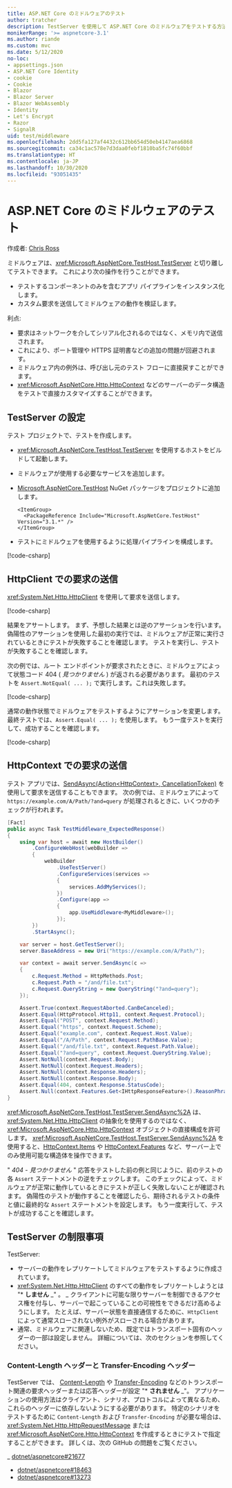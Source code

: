 ```yaml
---
title: ASP.NET Core のミドルウェアのテスト
author: tratcher
description: TestServer を使用して ASP.NET Core のミドルウェアをテストする方法について学習します。
monikerRange: '>= aspnetcore-3.1'
ms.author: riande
ms.custom: mvc
ms.date: 5/12/2020
no-loc:
- appsettings.json
- ASP.NET Core Identity
- cookie
- Cookie
- Blazor
- Blazor Server
- Blazor WebAssembly
- Identity
- Let's Encrypt
- Razor
- SignalR
uid: test/middleware
ms.openlocfilehash: 2dd5fa127af4432c612bb654d50eb4147aea6868
ms.sourcegitcommit: ca34c1ac578e7d3daa0febf1810ba5fc74f60bbf
ms.translationtype: HT
ms.contentlocale: ja-JP
ms.lasthandoff: 10/30/2020
ms.locfileid: "93051435"
---
```

# <a name="test-aspnet-core-middleware"></a>ASP.NET Core のミドルウェアのテスト

作成者: [Chris Ross](https://github.com/Tratcher)

ミドルウェアは、<xref:Microsoft.AspNetCore.TestHost.TestServer> と切り離してテストできます。 これにより次の操作を行うことができます。

* テストするコンポーネントのみを含むアプリ パイプラインをインスタンス化します。
* カスタム要求を送信してミドルウェアの動作を検証します。

利点:

* 要求はネットワークを介してシリアル化されるのではなく、メモリ内で送信されます。
* これにより、ポート管理や HTTPS 証明書などの追加の問題が回避されます。
* ミドルウェア内の例外は、呼び出し元のテスト フローに直接戻すことができます。
* <xref:Microsoft.AspNetCore.Http.HttpContext> などのサーバーのデータ構造をテストで直接カスタマイズすることができます。

## <a name="set-up-the-testserver"></a>TestServer の設定

テスト プロジェクトで、テストを作成します。

* <xref:Microsoft.AspNetCore.TestHost.TestServer> を使用するホストをビルドして起動します。
* ミドルウェアが使用する必要なサービスを追加します。
* [Microsoft.AspNetCore.TestHost](https://www.nuget.org/packages/Microsoft.AspNetCore.TestHost/) NuGet パッケージをプロジェクトに追加します。
  
  ```dotnetcli
  <ItemGroup>
    <PackageReference Include="Microsoft.AspNetCore.TestHost" Version="3.1.*" />
  </ItemGroup>
  ```

* テストにミドルウェアを使用するように処理パイプラインを構成します。

[!code-csharp[](middleware/samples_snapshot/3.x/setup.cs?highlight=4-18)]

## <a name="send-requests-with-httpclient"></a>HttpClient での要求の送信

<xref:System.Net.Http.HttpClient> を使用して要求を送信します。

[!code-csharp[](middleware/samples_snapshot/3.x/request.cs?highlight=20)]

結果をアサートします。 まず、予想した結果とは逆のアサーションを行います。 偽陽性のアサーションを使用した最初の実行では、ミドルウェアが正常に実行されているときにテストが失敗することを確認します。 テストを実行し、テストが失敗することを確認します。

次の例では、ルート エンドポイントが要求されたときに、ミドルウェアによって状態コード 404 ( *見つかりません* ) が返される必要があります。 最初のテストを `Assert.NotEqual( ... );` で実行します。これは失敗します。

[!code-csharp[](middleware/samples_snapshot/3.x/false-failure-check.cs?highlight=22)]

通常の動作状態でミドルウェアをテストするようにアサーションを変更します。 最終テストでは、`Assert.Equal( ... );` を使用します。 もう一度テストを実行して、成功することを確認します。

[!code-csharp[](middleware/samples_snapshot/3.x/final-test.cs?highlight=22)]

## <a name="send-requests-with-httpcontext"></a>HttpContext での要求の送信

テスト アプリでは、[SendAsync(Action\<HttpContext>, CancellationToken)](xref:Microsoft.AspNetCore.TestHost.TestServer.SendAsync%2A) を使用して要求を送信することもできます。 次の例では、ミドルウェアによって `https://example.com/A/Path/?and=query` が処理されるときに、いくつかのチェックが行われます。

```csharp
[Fact]
public async Task TestMiddleware_ExpectedResponse()
{
    using var host = await new HostBuilder()
        .ConfigureWebHost(webBuilder =>
        {
            webBuilder
                .UseTestServer()
                .ConfigureServices(services =>
                {
                    services.AddMyServices();
                })
                .Configure(app =>
                {
                    app.UseMiddleware<MyMiddleware>();
                });
        })
        .StartAsync();

    var server = host.GetTestServer();
    server.BaseAddress = new Uri("https://example.com/A/Path/");

    var context = await server.SendAsync(c =>
    {
        c.Request.Method = HttpMethods.Post;
        c.Request.Path = "/and/file.txt";
        c.Request.QueryString = new QueryString("?and=query");
    });

    Assert.True(context.RequestAborted.CanBeCanceled);
    Assert.Equal(HttpProtocol.Http11, context.Request.Protocol);
    Assert.Equal("POST", context.Request.Method);
    Assert.Equal("https", context.Request.Scheme);
    Assert.Equal("example.com", context.Request.Host.Value);
    Assert.Equal("/A/Path", context.Request.PathBase.Value);
    Assert.Equal("/and/file.txt", context.Request.Path.Value);
    Assert.Equal("?and=query", context.Request.QueryString.Value);
    Assert.NotNull(context.Request.Body);
    Assert.NotNull(context.Request.Headers);
    Assert.NotNull(context.Response.Headers);
    Assert.NotNull(context.Response.Body);
    Assert.Equal(404, context.Response.StatusCode);
    Assert.Null(context.Features.Get<IHttpResponseFeature>().ReasonPhrase);
}
```

<xref:Microsoft.AspNetCore.TestHost.TestServer.SendAsync%2A> は、<xref:System.Net.Http.HttpClient> の抽象化を使用するのではなく、<xref:Microsoft.AspNetCore.Http.HttpContext> オブジェクトの直接構成を許可します。 <xref:Microsoft.AspNetCore.TestHost.TestServer.SendAsync%2A> を使用すると、[HttpContext.Items](xref:Microsoft.AspNetCore.Http.HttpContext.Items) や [HttpContext.Features](xref:Microsoft.AspNetCore.Http.HttpContext.Features) など、サーバー上でのみ使用可能な構造体を操作できます。

" *404 - 見つかりません* " 応答をテストした前の例と同じように、前のテストの各 `Assert` ステートメントの逆をチェックします。 このチェックによって、ミドルウェアが正常に動作しているときにテストが正しく失敗しないことが確認されます。 偽陽性のテストが動作することを確認したら、期待されるテストの条件と値に最終的な `Assert` ステートメントを設定します。 もう一度実行して、テストが成功することを確認します。

## <a name="testserver-limitations"></a>TestServer の制限事項

TestServer:

* サーバーの動作をレプリケートしてミドルウェアをテストするように作成されています。
* <xref:System.Net.Http.HttpClient> のすべての動作をレプリケートしようとは "* **しません** _" 。
_ クライアントに可能な限りサーバーを制御できるアクセス権を付与し、サーバーで起こっていることの可視性をできるだけ高めるようにします。 たとえば、サーバー状態を直接通信するために、`HttpClient` によって通常スローされない例外がスローされる場合があります。
* 通常、ミドルウェアに関連しないため、既定ではトランスポート固有のヘッダーの一部は設定しません。 詳細については、次のセクションを参照してください。

### <a name="content-length-and-transfer-encoding-headers"></a>Content-Length ヘッダーと Transfer-Encoding ヘッダー

TestServer では、 [Content-Length](https://developer.mozilla.org/docs/Web/HTTP/Headers/Content-Length) や [Transfer-Encoding](https://developer.mozilla.org/docs/Web/HTTP/Headers/Transfer-Encoding) などのトランスポート関連の要求ヘッダーまたは応答ヘッダーが設定 "* **されません** _"。 アプリケーションの使用方法はクライアント、シナリオ、プロトコルによって異なるため、これらのヘッダーに依存しないようにする必要があります。 特定のシナリオをテストするために `Content-Length` および `Transfer-Encoding` が必要な場合は、<xref:System.Net.Http.HttpRequestMessage> または <xref:Microsoft.AspNetCore.Http.HttpContext> を作成するときにテストで指定することができます。 詳しくは、次の GitHub の問題をご覧ください。

_ [dotnet/aspnetcore#21677](https://github.com/dotnet/aspnetcore/issues/21677)
* [dotnet/aspnetcore#18463](https://github.com/dotnet/aspnetcore/issues/18463)
* [dotnet/aspnetcore#13273](https://github.com/dotnet/aspnetcore/issues/13273)
